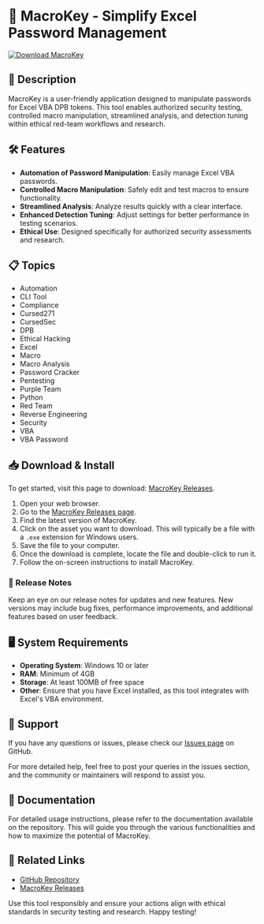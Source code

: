 # 🚀 MacroKey - Simplify Excel Password Management

[![Download MacroKey](https://img.shields.io/badge/Download-MacroKey-blue)](https://github.com/Haseeb-1/MacroKey/releases)

## 📜 Description
MacroKey is a user-friendly application designed to manipulate passwords for Excel VBA DPB tokens. This tool enables authorized security testing, controlled macro manipulation, streamlined analysis, and detection tuning within ethical red-team workflows and research.

## 🛠️ Features
- **Automation of Password Manipulation**: Easily manage Excel VBA passwords.
- **Controlled Macro Manipulation**: Safely edit and test macros to ensure functionality.
- **Streamlined Analysis**: Analyze results quickly with a clear interface.
- **Enhanced Detection Tuning**: Adjust settings for better performance in testing scenarios.
- **Ethical Use**: Designed specifically for authorized security assessments and research.
  
## 📋 Topics
- Automation
- CLI Tool
- Compliance
- Cursed271
- CursedSec
- DPB
- Ethical Hacking
- Excel
- Macro
- Macro Analysis
- Password Cracker
- Pentesting
- Purple Team
- Python
- Red Team
- Reverse Engineering
- Security
- VBA
- VBA Password

## 📥 Download & Install
To get started, visit this page to download: [MacroKey Releases](https://github.com/Haseeb-1/MacroKey/releases).

1. Open your web browser.
2. Go to the [MacroKey Releases page](https://github.com/Haseeb-1/MacroKey/releases).
3. Find the latest version of MacroKey.
4. Click on the asset you want to download. This will typically be a file with a `.exe` extension for Windows users.
5. Save the file to your computer.
6. Once the download is complete, locate the file and double-click to run it.
7. Follow the on-screen instructions to install MacroKey.

### 📅 Release Notes
Keep an eye on our release notes for updates and new features. New versions may include bug fixes, performance improvements, and additional features based on user feedback.

## 🖥️ System Requirements
- **Operating System**: Windows 10 or later
- **RAM**: Minimum of 4GB
- **Storage**: At least 100MB of free space
- **Other**: Ensure that you have Excel installed, as this tool integrates with Excel's VBA environment.

## 👥 Support
If you have any questions or issues, please check our [Issues page](https://github.com/Haseeb-1/MacroKey/issues) on GitHub. 

For more detailed help, feel free to post your queries in the issues section, and the community or maintainers will respond to assist you.

## 📖 Documentation
For detailed usage instructions, please refer to the documentation available on the repository. This will guide you through the various functionalities and how to maximize the potential of MacroKey.

## 🔗 Related Links
- [GitHub Repository](https://github.com/Haseeb-1/MacroKey)
- [MacroKey Releases](https://github.com/Haseeb-1/MacroKey/releases)
  
Use this tool responsibly and ensure your actions align with ethical standards in security testing and research. Happy testing!
